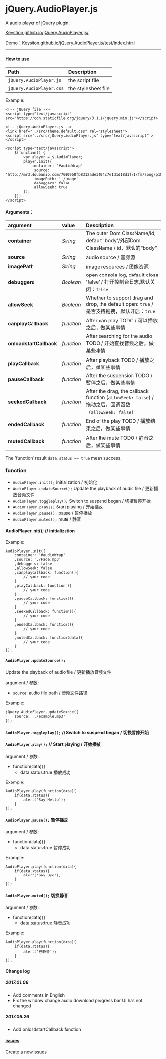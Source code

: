 # jQuery.AudioPlayer.js

A audio player of jQuery plugin.

[Keystion.github.io/jQuery.AudioPlayer.js/](https://keystion.github.io/jQuery.AudioPlayer.js/)

Demo：[Keystion.github.io/jQuery.AudioPlayer.js/test/index.html](https://Keystion.github.io/jQuery.AudioPlayer.js/test/index.html)

---

#### How to use

| Path| Description |
| :-------- | :--------|
| `jQuery.AudioPlayer.js` | the script file |
| `jQuery.AudioPlayer.css`| the stylesheet file |

Example:

```
<!-- jQuery file -->
<script type="text/javascript" src="https://cdn.staticfile.org/jquery/3.1.1/jquery.min.js"></script>

<!-- jQuery.AudioPlayer.js -->
<link href="../src/theme.default.css" rel="stylesheet">
<script src="../src/jQuery.AudioPlayer.js" type="text/javascript" ></script>

<script type="text/javascript">
    $(function() {
        var player = $.AudioPlayer;
        player.init({
            container: '#audioWrap'
            ,source: 'http://mr3.doubanio.com/70d0968fb8312ade3f04c7e1d1d18d1f/1/fm/song/p1817677_128k.mp4'
            ,imagePath: './image'
            ,debuggers: false
            ,allowSeek: true
        });
    });
</script>
```

#### Arguments：

| argument | value | Description |
| :--- | :--- | :--- |
| **container** | *String* | The outer Dom ClassName/id, default 'body'/外部Dom ClassName / id，默认的“body” |
| **source** | *String* | audio source / 音频源 |
| **imagePath** | *String* | image resources / 图像资源 |
| **debuggers** | *Boolean* |open console log, default close 'false' / 打开控制台日志,默认关闭：`false` |
| **allowSeek** | *Boolean* | Whether to support drag and drop, the default open: `true` / 是否支持拖拽，默认开启：`true` |
| **canplayCallback** | *function* | After can play TODO / 可以播放之后，做某些事情 |
| **onloadstartCallback** | *function* | After searching for the audio TODO / 开始查找音频之后，做某些事情 |
| **playCallback** | *function* | After playback TODO / 播放之后，做某些事情 |
| **pauseCallback** | *function* | After the suspension TODO / 暂停之后，做某些事情 |
| **seekedCallback** | *function* | After the drag, the callback function (`allowSeek: false`) / 拖动之后，回调函数（`allowSeek: false`） |
| **endedCallback** | *function* | End of the play TODO / 播放结束之后，做某些事情 |
| **mutedCallback** | *function* | After the mute TODO / 静音之后，做某些事情 |

The 'function' result `data.status == true` mean success.

### function

- `AudioPlayer.init();` initialization / 初始化
- `AudioPlayer.updateSource();` Update the playback of audio file / 更新播放音频文件
- `AudioPlayer.toggleplay();` Switch to suspend began / 切换暂停开始
- `AudioPlayer.play();` Start playing / 开始播放
- `AudioPlayer.pause();` pause / 暂停播放
- `AudioPlayer.muted();` mute / 静音

#### AudioPlayer.init(); // initialization

Example:
```
AudioPlayer.init({
    container: '#audioWrap'
    ,source: './Fade.mp3'
    ,debuggers: false
    ,allowSeek: false
    ,canplayCallback: function(){
        // your code
    }
    ,playCallback: function(){
        // your code
    }
    ,pauseCallback: function(){
        // your code
    }
    ,seekedCallback: function(){
        // your code
    }
    ,endedCallback: function(){
        // your code
    }
    ,mutedCallback: function(data){
        // your code
    }
});
```


#### `AudioPlayer.updateSource();` 

Update the playback of audio file / 更新播放音频文件

argument / 参数:
- `source`: audio file path / 音频文件路径

Example:

```
jQuery.AudioPlayer.updateSource({
    source: './example.mp3'
});
```

#### `AudioPlayer.toggleplay();` // Switch to suspend began / 切换暂停开始

#### `AudioPlayer.play();` // Start playing / 开始播放

argument / 参数:

- function(data){}
    - data.status:true 播放成功

Example:
```
AudioPlayer.play(function(data){
    if(data.status){
        alert('Say Hello');
    }
});
```

#### `AudioPlayer.pause();` 暂停播放

argument / 参数:

- function(data){}
    - data.status:true 暂停成功

Example:
```
AudioPlayer.play(function(data){
    if(data.status){
        alert('Say Bye');
    }
});
```

#### `AudioPlayer.muted();` 切换静音

argument / 参数:

- function(data){}
    - data.status:true 静音成功

Example:
```
AudioPlayer.play(function(data){
    if(data.status){
        alert('已静音');
    }
});
```

#### Change log

##### 2017.01.06

- Add comments in English
- Fix the window change audio download progress bar UI has not changed

##### 2017.06.26

- Add onloadstartCallback function


#### [issues](https://github.com/Keystion/jQuery.AudioPlayer.js/issues)

Create a new [issues](https://github.com/Keystion/jQuery.AudioPlayer.js/issues)
